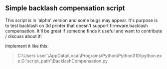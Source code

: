 ## Simple backlash compensation script


This script is in 'alpha' version and some bugs may appear. It's purpose is to test backlash on 3d printer that doesn't support firmware backlash compensation.
It'll be great if someone finds it useful and want to contribute / discuss about it!


Implement it like this:

> C:\Users\`user`\AppData\Local\Programs\Python\Python310\python.exe D:\'script_path'\BacklashCompensation.py
